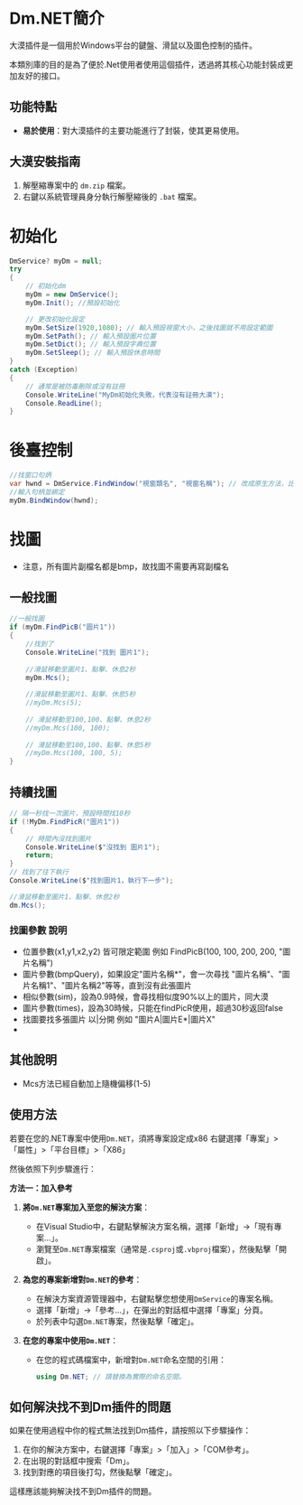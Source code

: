 # Dm.NET簡介

大漠插件是一個用於Windows平台的鍵盤、滑鼠以及圖色控制的插件。

本類別庫的目的是為了便於.Net使用者使用這個插件，透過將其核心功能封裝成更加友好的接口。

## 功能特點

- **易於使用**：對大漠插件的主要功能進行了封裝，使其更易使用。

## 大漠安裝指南

1. 解壓縮專案中的 `dm.zip` 檔案。
2. 右鍵以系統管理員身分執行解壓縮後的 `.bat` 檔案。

# 初始化
```csharp
DmService? myDm = null;
try
{
    // 初始化dm
    myDm = new DmService();
    myDm.Init(); //預設初始化

    // 更改初始化設定
    myDm.SetSize(1920,1080); // 輸入預設視窗大小，之後找圖就不用設定範圍
    myDm.SetPath(); // 輸入預設圖片位置
    myDm.SetDict(); // 輸入預設字典位置
    myDm.SetSleep(); // 輸入預設休息時間
}
catch (Exception)
{
    // 通常是被防毒刪除或沒有註冊
    Console.WriteLine("MyDm初始化失敗，代表沒有註冊大漠");
    Console.ReadLine();
}
```
# 後臺控制
```csharp
//找窗口句炳
var hwnd = DmService.FindWindow("視窗類名", "視窗名稱"); // 改成原生方法，比大漠快
//輸入句柄並綁定
myDm.BindWindow(hwnd);
```
# 找圖
- 注意，所有圖片副檔名都是bmp，故找圖不需要再寫副檔名
## 一般找圖
```csharp
//一般找圖
if (myDm.FindPicB("圖片1"))
{
    //找到了
    Console.WriteLine("找到 圖片1");
    
    //滑鼠移動至圖片1、點擊、休息2秒
    myDm.Mcs();
    
    //滑鼠移動至圖片1、點擊、休息5秒
    //myDm.Mcs(5);
    
    // 滑鼠移動至100,100、點擊、休息2秒
    //myDm.Mcs(100, 100);
    
    // 滑鼠移動至100,100、點擊、休息5秒
    //myDm.Mcs(100, 100, 5);
}
```
## 持續找圖
```csharp
// 隔一秒找一次圖片，預設時間找10秒
if (!MyDm.FindPicR("圖片1"))
{
    // 時間內沒找到圖片
    Console.WriteLine($"沒找到 圖片1");
    return;
}
// 找到了往下執行
Console.WriteLine($"找到圖片1，執行下一步");

//滑鼠移動至圖片1、點擊、休息2秒
dm.Mcs();
```
### 找圖參數 說明
- 位置參數(x1,y1,x2,y2) 皆可限定範圍 例如 FindPicB(100, 100, 200, 200, "圖片名稱")
- 圖片參數(bmpQuery)，如果設定"圖片名稱*"，會一次尋找 "圖片名稱"、"圖片名稱1"、"圖片名稱2"等等，直到沒有此張圖片
- 相似參數(sim)，設為0.9時候，會尋找相似度90%以上的圖片，同大漠
- 圖片參數(times)，設為30時候，只能在findPicR使用，超過30秒返回false
- 找圖要找多張圖片 以|分開 例如 "圖片A|圖片E*|圖片X"
- 
## 其他說明
- Mcs方法已經自動加上隨機偏移(1-5)

## 使用方法

若要在您的.NET專案中使用`Dm.NET`，須將專案設定成x86
右鍵選擇「專案」>「屬性」>「平台目標」>「X86」

然後依照下列步驟進行：

**方法一：加入參考**

1. **將`Dm.NET`專案加入至您的解決方案**：
   - 在Visual Studio中，右鍵點擊解決方案名稱，選擇「新增」->「現有專案…」。
   - 瀏覽至`Dm.NET`專案檔案（通常是`.csproj`或`.vbproj`檔案），然後點擊「開啟」。

2. **為您的專案新增對`Dm.NET`的參考**：
   - 在解決方案資源管理器中，右鍵點擊您想使用`DmService`的專案名稱。
   - 選擇「新增」->「參考…」，在彈出的對話框中選擇「專案」分頁。
   - 於列表中勾選`Dm.NET`專案，然後點擊「確定」。

3. **在您的專案中使用`Dm.NET`**：
   - 在您的程式碼檔案中，新增對`Dm.NET`命名空間的引用：
     ```csharp
     using Dm.NET; // 請替換為實際的命名空間。
     ```

## 如何解決找不到Dm插件的問題

如果在使用過程中你的程式無法找到Dm插件，請按照以下步驟操作：

1. 在你的解決方案中，右鍵選擇「專案」>「加入」>「COM參考」。
2. 在出現的對話框中搜索「Dm」。
3. 找到對應的項目後打勾，然後點擊「確定」。

這樣應該能夠解決找不到Dm插件的問題。
